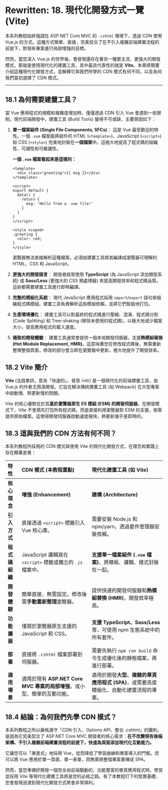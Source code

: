 # **Rewritten: 18. 現代化開發方式一覽 (Vite)**

本系列教程始終強調在 ASP.NET Core MVC 的 `.cshtml` 環境下，透過 CDN 使用 Vue.js 的方式。這種方式簡單、直接，完美契合了在不引入複雜前端建置流程的前提下，對現有專案進行局部增強的目標。

然而，當您深入 Vue.js 的世界後，會發現還存在著另一種更主流、更強大的開發模式，那就是使用現代化的建置工具，其中最具代表性的就是 **Vite**。本章將簡要介紹這種現代化開發方式，並解釋它與我們所學的 CDN 模式有何不同，以及為何我們當初選擇了 CDN 模式。

---

## **18.1 為何需要建置工具？**

當 Vue 應用程式的規模和複雜度增加時，僅僅透過 CDN 引入 Vue 會遇到一些限制。現代前端開發中，建置工具 (Build Tools) 變得不可或缺，主要原因如下：

1.  **單一檔案組件 (Single File Components, SFCs)**：
    這是 Vue 最受歡迎的特性。一個 `.vue` 檔案能將組件的 HTML (`<template>`)、JavaScript (`<script>`) 和 CSS (`<style>`) 完美地封裝在**一個檔案**中。這極大地提高了程式碼的組織性、可讀性和可維護性。

    **一個 `.vue` 檔案看起來是這樣的：**
    ```vue
    <template>
      <div class="greeting">{{ msg }}</div>
    </template>

    <script>
    export default {
      data() {
        return {
          msg: 'Hello from a .vue file!'
        }
      }
    }
    </script>

    <style scoped>
    .greeting {
      color: red;
    }
    </style>
    ```
    瀏覽器無法直接解析這種檔案，必須由建置工具將其編譯成瀏覽器可理解的 HTML、CSS 和 JavaScript。

2.  **更強大的開發語言**：
    開發者經常使用 **TypeScript** (為 JavaScript 添加類型系統) 或 **Sass/Less** (更強大的 CSS 預處理器) 來提高開發效率和程式碼品質。這些都需要建置工具進行即時編譯。

3.  **完整的模組化系統**：
    現代 JavaScript 應用程式採用 `import`/`export` 語句來組織程式碼模組。建置工具負責解析這些模組依賴，並將它們智能地打包。

4.  **生產環境優化**：
    建置工具可以對最終的程式碼進行壓縮、混淆、程式碼分割 (Code Splitting) 和 Tree-shaking (移除未使用的程式碼)，以極大地減少檔案大小，提高應用程式的載入速度。

5.  **極致的開發體驗**：
    建置工具通常會提供一個本地開發伺服器，支援**熱模組替換 (Hot Module Replacement, HMR)**。這意味著您在修改程式碼後，無需重新整理整個頁面，修改的部分會立即在瀏覽器中更新，極大地提升了開發效率。

## **18.2 Vite 簡介**

**Vite** (法語單詞，意為「快速的」，發音 /vit/) 是一個現代化的前端建置工具，由 Vue.js 的作者尤雨溪開發。它旨在解決傳統建置工具 (如 Webpack) 在大型專案中啟動慢、熱更新慢的問題。

Vite 的核心優勢在於其**基於瀏覽器原生 ES 模組 (ESM) 的開發伺服器**。在開發模式下，Vite 不會預先打包所有程式碼，而是直接利用瀏覽器對 ESM 的支援，按需提供原始檔案。這使得開發伺服器啟動速度極快，熱更新幾乎是即時的。

## **18.3 這與我們的 CDN 方法有何不同？**

本系列教程所採用的 CDN 模式與使用 Vite 的現代化開發方式，在理念和實踐上存在顯著差異：

| 特性 | CDN 模式 (本教程重點) | 現代化建置工具 (如 Vite) |
| :--- | :--- | :--- |
| **核心理念** | **增強 (Enhancement)** | **建構 (Architecture)** |
| **引入方式** | 直接透過 `<script>` 標籤引入 Vue 核心庫。 | 需要安裝 Node.js 和 npm/yarn，透過套件管理器安裝依賴。 |
| **程式碼組織** | JavaScript 邏輯寫在 `<script>` 標籤或獨立的 `.js` 檔案中。 | **支援單一檔案組件 (`.vue` 檔案)**，將模板、邏輯、樣式封裝在一起。 |
| **開發體驗** | 簡單直接，無需設定。修改後需**手動重新整理**瀏覽器。 | 提供快速的開發伺服器和**熱模組替換 (HMR)**，開發效率極高。 |
| **功能擴展** | 僅限於瀏覽器原生支援的 JavaScript 和 CSS。 | **支援 TypeScript、Sass/Less** 等，可使用 npm 生態系統中的所有套件。 |
| **部署** | 直接將 `.cshtml` 檔案部署到伺服器。 | 需要先執行 `npm run build` 命令生成優化後的靜態檔案，再進行部署。 |
| **適用場景** | 適用於現有 **ASP.NET Core MVC 專案的局部增強**，或小型、簡單的互動功能。 | 適用於開發**大型、複雜的單頁應用程式 (SPA)**，或需要高度模組化、自動化建置流程的專案。 |

## **18.4 結論：為何我們先學 CDN 模式？**

本系列教程之所以嚴格遵守「CDN 引入、Options API、整合 .cshtml」的鐵則，是因為它完美契合了 ASP.NET Core MVC 開發者的核心需求：**在不改變現有後端架構、不引入複雜前端建置流程的前提下，快速為頁面添加現代化互動能力。**

它讓您可以「漸進式」地採用 Vue，從而降低了學習曲線和專案導入的門檻。您可以將 Vue 應用於單一頁面、單一表單，而無需將整個專案重構成 SPA。

然而，當您準備好開發一個完全由前端驅動的、功能豐富的單頁應用程式時，學習並採用 Vite 等現代化建置工具將是您的必經之路。有了本教程打下的堅實基礎，您會發現過渡到現代化開發方式將會非常順利。